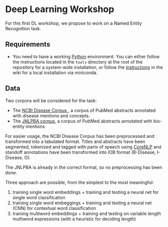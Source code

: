# Deep Learning Workshop

For this first DL workshop, we propose to work on a Named Entity Recognition task.

## Requirements

* You need to have a working [Python](https://www.python.org/) environment. You can either follow the instructions
located in the `tools` directory at the root of the repository for a system-wide installation, or follow the 
[instructions](https://github.com/ArnaudFerre/AtelierDeepLearningILES/wiki) in the wiki for a local installation via
miniconda.

## Data

Two corpora will be considered for the task:
* The [NCBI Disease Corpus ](https://www.ncbi.nlm.nih.gov/CBBresearch/Dogan/DISEASE/), a corpus of PubMed abstracts
 annotated with disease mentions and concepts.
* The [JNLPBA corpus](http://www.geniaproject.org/shared-tasks/bionlp-jnlpba-shared-task-2004), a corpus of PubMed
 abstracts annotated with bio-entity mentions

For easier usage, the NCBI Disease Corpus has been preprocessed and transformed into a tabulated format. Titles and
abstracts have been segmented, tokenized and tagged with parts of speech using 
[CoreNLP](https://stanfordnlp.github.io/CoreNLP/) and standoff annotations have been transformed into IOB format 
(B-Disease, I-Disease, O).

The JNLPBA is already in the correct format, so no preprocessing has been done.

Three approach are possible, from the simplest to the most meaningful:
1. training single word embeddings + training and testing a neural net for single word classification
2. training single word embeggings + training and testing a neural net (CNN) for contextual word classification
3. training multiword embeddings + training and testing on variable length multiword expressions (with a heuristic for deciding length)
